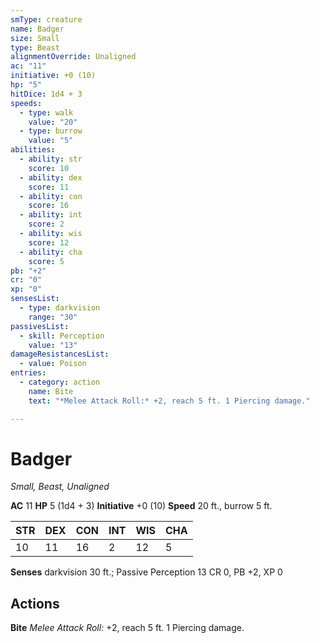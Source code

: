 ```yaml
---
smType: creature
name: Badger
size: Small
type: Beast
alignmentOverride: Unaligned
ac: "11"
initiative: +0 (10)
hp: "5"
hitDice: 1d4 + 3
speeds:
  - type: walk
    value: "20"
  - type: burrow
    value: "5"
abilities:
  - ability: str
    score: 10
  - ability: dex
    score: 11
  - ability: con
    score: 16
  - ability: int
    score: 2
  - ability: wis
    score: 12
  - ability: cha
    score: 5
pb: "+2"
cr: "0"
xp: "0"
sensesList:
  - type: darkvision
    range: "30"
passivesList:
  - skill: Perception
    value: "13"
damageResistancesList:
  - value: Poison
entries:
  - category: action
    name: Bite
    text: "*Melee Attack Roll:* +2, reach 5 ft. 1 Piercing damage."

---
```


# Badger
*Small, Beast, Unaligned*

**AC** 11
**HP** 5 (1d4 + 3)
**Initiative** +0 (10)
**Speed** 20 ft., burrow 5 ft.

| STR | DEX | CON | INT | WIS | CHA |
| --- | --- | --- | --- | --- | --- |
| 10 | 11 | 16 | 2 | 12 | 5 |

**Senses** darkvision 30 ft.; Passive Perception 13
CR 0, PB +2, XP 0

## Actions

**Bite**
*Melee Attack Roll:* +2, reach 5 ft. 1 Piercing damage.
